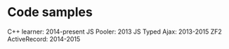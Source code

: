 Code samples
============

C++ learner: 2014-present
JS Pooler: 2013
JS Typed Ajax: 2013-2015
ZF2 ActiveRecord: 2014-2015
